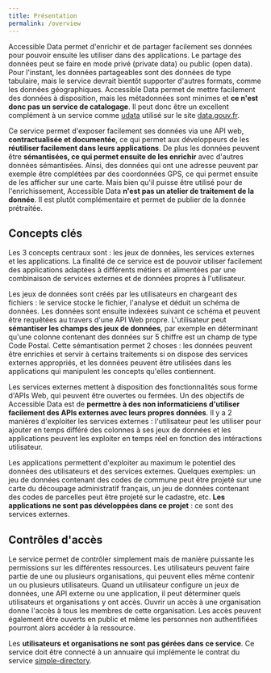 ```yaml
---
title: Présentation
permalink: /overview
---
```


Accessible Data permet d'enrichir et de partager facilement ses données pour pouvoir ensuite les utiliser dans des applications. Le partage des données peut se faire en mode privé (private data) ou public (open data). Pour l'instant, les données partageables sont des données de type tabulaire, mais le service devrait bientôt supporter d'autres formats, comme les données géographiques. Accessible Data permet de mettre facilement des données à disposition, mais les métadonnées sont minimes et **ce n'est donc pas un service de catalogage**. Il peut donc être un excellent complément à un service comme [udata](https://github.com/opendatateam/udata) utilisé sur le site [data.gouv.fr](http://data.gouv.fr).

Ce service permet d'exposer facilement ses données via une API web, **contractualisée et documentée**, ce qui permet aux développeurs de les **réutiliser facilement dans leurs applications**. De plus les données peuvent être **sémantisées, ce qui permet ensuite de les enrichir** avec d'autres données sémantisées. Ainsi, des données qui ont une adresse peuvent par exemple être complétées par des coordonnées GPS, ce qui permet ensuite de les afficher sur une carte. Mais bien qu'il puisse être utilisé pour de l'enrichissement, Accessible Data **n'est pas un atelier de traitement de la donnée**. Il est plutôt complémentaire et permet de publier de la donnée prétraitée.

## Concepts clés

Les 3 concepts centraux sont : les jeux de données, les services externes et les applications. La finalité de ce service est de pouvoir utiliser facilement des applications adaptées à différents métiers et alimentées par une combinaison de services externes et de données propres à l'utilisateur.
<!-- Ces applications ont besoin de carburant pour pouvoir fonctionner correctement. Le carburant est les différentes données provenant des jeux de données et des APIs externes. On parle des données comme l'or noir du 21e siècle : ce service permet de raffiner ces données pour en faire le meilleur carburant possible. -->

Les jeux de données sont créés par les utilisateurs en chargeant des fichiers : le service stocke le fichier, l'analyse et déduit un schéma de données. Les données sont ensuite indexées suivant ce schéma et peuvent être requêtées au travers d'une API Web propre. L'utilisateur peut **sémantiser les champs des jeux de données**, par exemple en déterminant qu'une colonne contenant des données sur 5 chiffre est un champ de type Code Postal. Cette sémantisation permet 2 choses : les données peuvent être enrichies et servir à certains traitements si on dispose des services externes appropriés, et les données peuvent être utilisées dans les applications qui manipulent les concepts qu'elles contiennent.

Les services externes mettent à disposition des fonctionnalités sous forme d'APIs Web, qui peuvent être ouvertes ou fermées. Un des objectifs de Accessible Data est de **permettre à des non informaticiens d'utiliser facilement des APIs externes avec leurs propres données**. Il y a 2 manières d'exploiter les services externes : l'utilisateur peut les utiliser pour ajouter en temps différé des colonnes à ses jeux de données et les applications peuvent les exploiter en temps réel en fonction des intéractions utilisateur.

Les applications permettent d'exploiter au maximum le potentiel des données des utilisateurs et des services externes. Quelques exemples: un jeu de données contenant des codes de commune peut être projeté sur une carte du découpage administratif français, un jeu de données contenant des codes de parcelles peut être projeté sur le cadastre, etc. **Les applications ne sont pas développées dans ce projet** : ce sont des services externes.

## Contrôles d'accès

Le service permet de contrôler simplement mais de manière puissante les permissions sur les différentes ressources. Les utilisateurs peuvent faire partie de une ou plusieurs organisations, qui peuvent elles même contenir un ou plusieurs utilisateurs. Quand un utilisateur configure un jeux de données, une API externe ou une application, il peut déterminer quels utilisateurs et organisations y ont accès. Ouvrir un accès à une organisation donne l'accès à tous les membres de cette organisation. Les accès peuvent également être ouverts en public et même les personnes non authentifiées pourront alors accéder à la ressource.

Les **utilisateurs et organisations ne sont pas gérées dans ce service**. Ce service doit être connecté à un annuaire qui implémente le contrat du service [simple-directory](https://github.com/koumoul-dev/simple-directory).
